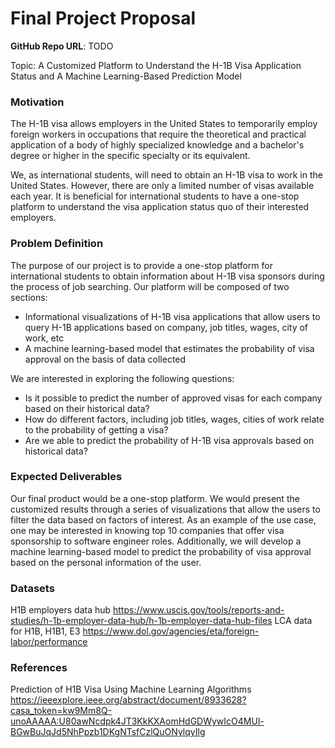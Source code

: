 # Final Project Proposal

**GitHub Repo URL**: TODO

Topic: A Customized Platform to Understand the H-1B Visa Application Status and A Machine Learning-Based Prediction Model

### Motivation
The H-1B visa allows employers in the United States to temporarily employ foreign workers in occupations that require the theoretical and practical application of a body of highly specialized knowledge and a bachelor's degree or higher in the specific specialty or its equivalent.

We, as international students, will need to obtain an H-1B visa to work in the United States.  However, there are only a limited number of visas available each year. It is beneficial for international students to have a one-stop platform to understand the visa application status quo of their interested employers.

### Problem Definition
The purpose of our project is to provide a one-stop platform for international students to obtain information about H-1B visa sponsors during the process of job searching. Our platform will be composed of two sections:
- Informational visualizations of H-1B visa applications that allow users to query H-1B applications based on company, job titles, wages, city of work, etc
- A machine learning-based model that estimates the probability of visa approval on the basis of data collected

We are interested in exploring the following questions:
- Is it possible to predict the number of approved visas for each company based on their historical data?
- How do different factors, including job titles, wages, cities of work relate to the probability of getting a visa?
- Are we able to predict the probability of H-1B visa approvals based on historical data?

### Expected Deliverables
Our final product would be a one-stop platform. We would present the customized results through a series of visualizations that allow the users to filter the data based on factors of interest. As an example of the use case, one may be interested in knowing top 10 companies that offer visa sponsorship to software engineer roles. Additionally, we will develop a machine learning-based model to predict the probability of visa approval based on the personal information of the user.

### Datasets
H1B employers data hub
https://www.uscis.gov/tools/reports-and-studies/h-1b-employer-data-hub/h-1b-employer-data-hub-files
LCA data for H1B, H1B1, E3
https://www.dol.gov/agencies/eta/foreign-labor/performance

### References
Prediction of H1B Visa Using Machine Learning Algorithms
https://ieeexplore.ieee.org/abstract/document/8933628?casa_token=kw9Mm8Q-unoAAAAA:U80awNcdpk4JT3KkKXAomHdGDWywIcO4MUl-BGwBuJqJd5NhPpzb1DKgNTsfCzlQuONylqyIlg
